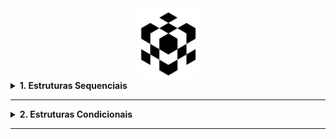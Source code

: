 <div align="center">
  <a rel="nofollow" href="https://github.com/l34-n/1.Algoritmos_e_Logica_da_Programacao/blob/main/puzz.gif">
    <img width="20%" src="./puzz.gif">
  </a>
</div>

<details>
  <summary><b>1. Estruturas Sequenciais</b></summary>
<br/>
<p align='left'><b> 1. Terreno </b> - Cálculo da Largura, Comprimento e Metro Quadrado de um terreno.</p>

<p align='left'><b> 2. Retângulo </b> - Leitura da Base, Altura. Exibindo Área, Perímetro e Diagonal de um Retângulo.</p>

<p align='left'><b> 3. Idades </b> - Cálculo da Média de Idades entre duas pessoas.</p>

<p align='left'><b> 4. Soma </b> - Soma de Dois Números.</p>

<p align='left'><b> 5. Troco </b> - Cálculo de Troco para o Cliente.</p>


<p align='left'><b> 6. Círculo </b> - Cálculo de Raio e Área de um Círculo.</p>

<p align='left'><b> 7. Pagamento </b> - Cálculo de Valor por Hora e Horas Trabalhadas.</p>


<p align='left'><b> 8. Consumo </b> - Cálculo de Distância Total Percorrida e Combustível Gasto.</p>


<p align='left'><b> 9. Medidas </b> - Cálculo de Medidas de um Quadrado, Retângulo e Trapézio.</p>


<p align='left'><b> 10. Duração </b> - Convesão de Segundos para Horas / Minutos / Segundos.</p>
</details>

<hr>

<details>
  <summary><b>2. Estruturas Condicionais</b></summary>
<br/>

<p align='left'><b> 1. Notas </b> - Cálculo de Nota Final, indicando Aprovação ou Reprovação.</p> 

<p align='left'><b> 2. Bhaskara </b> - Cálculo do Delta, e Valores das Raízes.</p>

<p align='left'><b> 3. Menor de Três </b> - Exibe o Menor Valor dentre 3 opções.</p> 

<p align='left'><b> 4. Operadora </b> - Cálculo de Minutos Consumidos e o Valor a Ser Pago.</p> 

<p align='left'><b> 5. Troco Verificado </b> - Cálculo de Troco e Valor Restante.</p> 

<p align='left'><b> 6. Glicose </b> - Classificação de Glicose.</p> 

<p align='left'><b> 7. Dardo </b> - Maior Distância Arremessada.</p> 

<p align='left'><b> 8. Temperatura </b> - Conversão de Temperatura Celsius / Fahrenheit.</p> 

</details>  

<hr>
